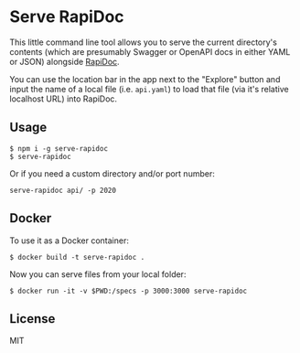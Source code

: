 # Serve RapiDoc

This little command line tool allows you to serve the current directory's
contents (which are presumably Swagger or OpenAPI docs in either YAML or JSON)
alongside [RapiDoc](https://mrin9.github.io/RapiDoc/).

You can use the location bar in the app next to the "Explore" button and input
the name of a local file (i.e. `api.yaml`) to load that file (via it's relative
localhost URL) into RapiDoc.

## Usage

```
$ npm i -g serve-rapidoc
$ serve-rapidoc
```

Or if you need a custom directory and/or port number:
```
serve-rapidoc api/ -p 2020
```

## Docker

To use it as a Docker container:

```
$ docker build -t serve-rapidoc .
```

Now you can serve files from your local folder:

```
$ docker run -it -v $PWD:/specs -p 3000:3000 serve-rapidoc
```

## License

MIT
